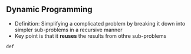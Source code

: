 ## Dynamic Programming
* Definition: Simplifying a complicated problem by breaking it down into simpler sub-problems in a recursive manner
* Key point is that it **reuses** the results from othre sub-problems
```
def
```

